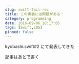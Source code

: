 ```yaml
---
slug: swift-tail-rec
title: この実装には問題がある！
category: programming
date: 2016-09-06 18:17:05
tags: [Swift,iOS]
pinned: false
---
```


kyobashi.swift#2 にて発表してきた

<script async class="speakerdeck-embed" data-id="c6405eaa622043549e79b6b77ebfcf1b" data-ratio="1.33333333333333" src="//speakerdeck.com/assets/embed.js"></script>

記事はあとで書く
